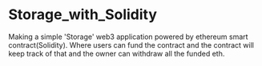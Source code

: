 # Storage_with_Solidity
Making a simple 'Storage' web3 application powered by ethereum smart contract(Solidity).
Where users can fund the contract and the contract will keep track of that and the owner can withdraw all the funded eth.
